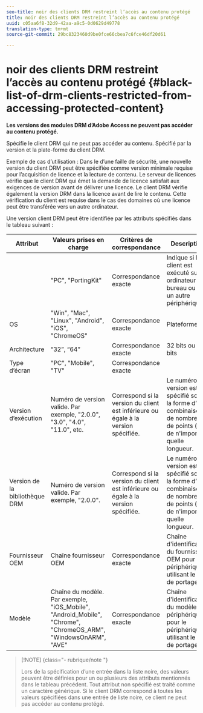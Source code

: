 ```yaml
---
seo-title: noir des clients DRM restreint l’accès au contenu protégé
title: noir des clients DRM restreint l’accès au contenu protégé
uuid: c05aa6f8-32d9-42aa-a9c5-0d0629d49778
translation-type: tm+mt
source-git-commit: 29bc8323460d9be0fce66cbea7c6fce46df20d61

---
```



# noir des clients DRM restreint l’accès au contenu protégé {#black-list-of-drm-clients-restricted-from-accessing-protected-content}

**Les versions des modules DRM d’Adobe Access ne peuvent pas accéder au contenu protégé.**

Spécifie le client DRM qui ne peut pas accéder au contenu. Spécifié par la version et la plate-forme du client DRM.

Exemple de cas d’utilisation : Dans le  d’une faille de sécurité, une nouvelle version du client DRM peut être spécifiée comme version minimale requise pour l’acquisition de licence et la lecture de contenu. Le serveur de licences vérifie que le client DRM qui émet la demande de licence satisfait aux exigences de version avant de délivrer une licence. Le client DRM vérifie également la version DRM dans la licence avant de lire le contenu. Cette vérification du client est requise dans le cas des domaines où une licence peut être transférée vers un autre ordinateur.

Une version client DRM peut être identifiée par les attributs spécifiés dans le tableau suivant :

| **Attribut** | **Valeurs prises en charge** | **Critères de correspondance** | **Description** |
|---|---|---|---|
|   | &quot;PC&quot;, &quot;PortingKit&quot; | Correspondance exacte | Indique si le client est exécuté sur un ordinateur de bureau ou sur un autre périphérique. |
| OS | &quot;Win&quot;, &quot;Mac&quot;, &quot;Linux&quot;, &quot;Android&quot;, &quot;iOS&quot;, &quot;ChromeOS&quot; | Correspondance exacte | Plateforme |
| Architecture | “32”, “64” | Correspondance exacte | 32 bits ou 64 bits |
| Type d’écran | &quot;PC&quot;, &quot;Mobile&quot;, &quot;TV&quot; | Correspondance exacte |  |
| Version d’exécution | Numéro de version valide. Par exemple, &quot;2.0.0&quot;, &quot;3.0&quot;, &quot;4.0&quot;, &quot;11.0&quot;, etc. | Correspond si la version du client est inférieure ou égale à la version spécifiée. | Le numéro de version est spécifié sous la forme d’une combinaison de nombres et de points (&quot;.&quot;) de n&#39;importe quelle longueur. |
| Version de la bibliothèque DRM | Numéro de version valide. Par exemple, &quot;2.0.0&quot;. | Correspond si la version du client est inférieure ou égale à la version spécifiée. | Le numéro de version est spécifié sous la forme d’une combinaison de nombres et de points (&quot;.&quot;) de n&#39;importe quelle longueur. |
| Fournisseur OEM | Chaîne fournisseur OEM | Correspondance exacte | Chaîne d&#39;identification du fournisseur OEM pour le périphérique utilisant le kit de portage. |
| Modèle | Chaîne du modèle. Par exemple, &quot;iOS_Mobile&quot;, &quot;Android_Mobile&quot;, &quot;Chrome&quot;, &quot;ChromeOS_ARM&quot;, &quot;WindowsOnARM&quot;, &quot;AVE&quot; | Correspondance exacte | Chaîne d&#39;identification du modèle de périphérique pour le périphérique utilisant le kit de portage. |

>[!NOTE] {class=&quot;- rubrique/note &quot;}
>
>Lors de la spécification d’une entrée dans la liste noire, des valeurs peuvent être définies pour un ou plusieurs des attributs mentionnés dans le tableau précédent. Tout attribut non spécifié est traité comme un caractère générique. Si le client DRM correspond à toutes les valeurs spécifiées dans une entrée de liste noire, ce client ne peut pas accéder au contenu protégé.

